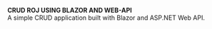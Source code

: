 <b>CRUD ROJ USING BLAZOR AND WEB-API</b>
<br>
A simple CRUD application built with Blazor and ASP.NET Web API.
